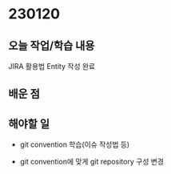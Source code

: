 # 230120

## 오늘 작업/학습 내용

JIRA 활용법
Entity 작성 완료

## 배운 점

## 해야할 일

- git convention 학습(이슈 작성법 등)

- git convention에 맞게 git repository 구성 변경